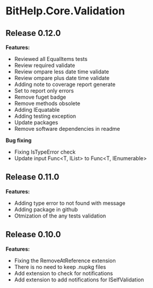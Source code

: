 # BitHelp.Core.Validation

## Release 0.12.0

**Features:**

- Reviewed all EqualItems tests
- Review required validate
- Review ompare less date time validate
- Review ompare plus date time validate
- Adding note to coverage report generate
- Set to report only errors
- Remove fuget badge
- Remove methods obsolete
- Adding IEquatable<ValidationMessage>
- Adding testing exception
- Update packages
- Remove software dependencies in readme

**Bug fixing**

- Fixing IsTypeError check
- Update input Func<T, IList> to Func<T, IEnumerable>

## Release 0.11.0

**Features:**

- Adding type error to not found with message
- Adding package in github
- Otmization of the any tests validation

## Release 0.10.0

**Features:**

- Fixing the RemoveAtReference extension
- There is no need to keep .nupkg files
- Add extension to check for notifications
- Add extension to add notifications for ISelfValidation